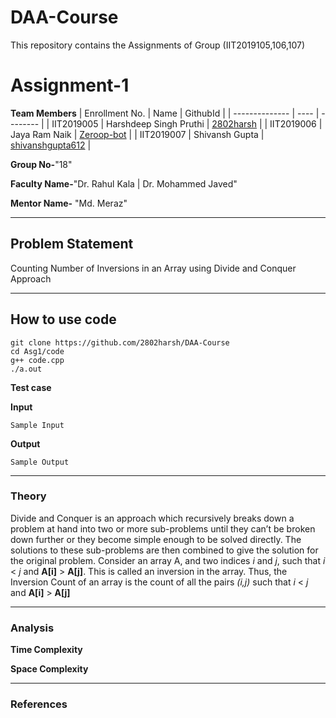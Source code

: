 # DAA-Course
This repository contains the Assignments of Group (IIT2019105,106,107)

# Assignment-1

**Team Members**
|   Enrollment No.  |   Name   | GithubId |
|   --------------  |   ----   | -------- |
|    IIT2019005  |  Harshdeep Singh Pruthi  | [2802harsh](https://github.com/2802harsh) |
|    IIT2019006  |   Jaya Ram Naik | [Zeroop-bot](https://github.com/Zeroop-bot) | 
|    IIT2019007  |   Shivansh Gupta | [shivanshgupta612](https://github.com/shivanshgupta612)  |

**Group No-**"18"

**Faculty Name-**"Dr. Rahul Kala | Dr. Mohammed Javed"

**Mentor Name-** "Md. Meraz"

---
## Problem Statement
Counting Number of Inversions in an Array using Divide and Conquer Approach

---
## How to use code

```
git clone https://github.com/2802harsh/DAA-Course 
cd Asg1/code
g++ code.cpp
./a.out
```


**Test case**

__Input__
```
Sample Input
```
__Output__
```
Sample Output
```

---

### Theory
Divide and Conquer is an approach which recursively breaks down a problem at hand into two or more sub-problems until they can’t be broken down further or they become simple enough to be solved directly. The solutions to these sub-problems are then combined to give the solution for the original problem.
Consider an array A, and two indices _i_ and _j_, such that _i_ < _j_ and __A[i]__ > __A[j]__. This is called an inversion in the array. Thus, the Inversion Count of an array is the count of all the pairs _(i,j)_ such that _i_ < _j_ and __A[i]__ > __A[j]__

---

### Analysis

**Time Complexity**


**Space Complexity**


---

### References

